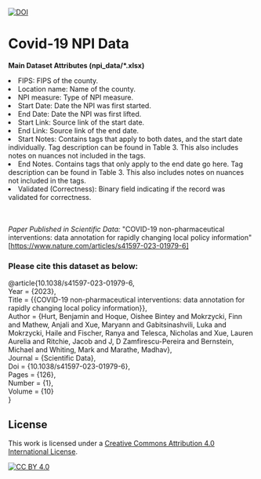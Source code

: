<a href="https://doi.org/10.5281/zenodo.7545486"><img src="https://zenodo.org/badge/DOI/10.5281/zenodo.7545486.svg" alt="DOI"></a>



# Covid-19 NPI Data

<b>Main Dataset Attributes (npi_data/*.xlsx)</b>
<li>FIPS: FIPS of the county.</li>
<li>Location name: Name of the county.</li>
<li>NPI measure: Type of NPI measure.</li>
<li>Start Date: Date the NPI was first started.</li>
<li>End Date: Date the NPI was first lifted.</li>
<li>Start Link: Source link of the start date.</li>
<li>End Link: Source link of the end date.</li>
<li>Start Notes: Contains tags that apply to both dates, and the start date individually. Tag description can be found in Table 3.
This also includes notes on nuances not included in the tags.</li>
<li>End Notes. Contains tags that only apply to the end date go here. Tag description can be found in Table 3. This also includes
notes on nuances not included in the tags.</li>
<li>Validated (Correctness): Binary field indicating if the record was validated for correctness.</li>


 <br>
 <br>
 
*Paper Published in Scientific Data:* "COVID-19 non-pharmaceutical interventions: data annotation for rapidly changing local policy information"
[https://www.nature.com/articles/s41597-023-01979-6]
 
### Please cite this dataset as below:

@article{10.1038/s41597-023-01979-6,  <br>
Year = {2023},  <br>
Title = {{COVID-19 non-pharmaceutical interventions: data annotation for rapidly changing local policy information}},  <br>
Author = {Hurt, Benjamin and Hoque, Oishee Bintey and Mokrzycki, Finn and Mathew, Anjali and Xue, Maryann and Gabitsinashvili, Luka and Mokrzycki, Haile and Fischer, Ranya and Telesca, Nicholas and Xue, Lauren Aurelia and Ritchie, Jacob and J, D Zamfirescu-Pereira and Bernstein, Michael and Whiting, Mark and Marathe, Madhav},  <br> 
Journal = {Scientific Data},  <br>
Doi = {10.1038/s41597-023-01979-6},  <br>
Pages = {126},  <br>
Number = {1},  <br>
Volume = {10} <br>
}


## License
This work is licensed under a
[Creative Commons Attribution 4.0 International License][cc-by].

[![CC BY 4.0][cc-by-image]][cc-by]

[cc-by]: http://creativecommons.org/licenses/by/4.0/
[cc-by-image]: https://i.creativecommons.org/l/by/4.0/88x31.png
[cc-by-shield]: https://img.shields.io/badge/License-CC%20BY%204.0-lightgrey.svg
